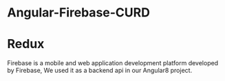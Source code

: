 # Angular-Firebase-CURD
# Redux
Firebase is a mobile and web application development platform developed by Firebase, We used it as a backend api in our Angular8 project.
